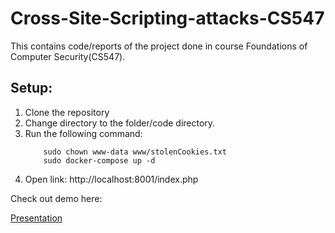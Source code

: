# Cross-Site-Scripting-attacks-CS547
This contains code/reports of the project done in course Foundations of Computer Security(CS547).


## Setup:

1. Clone the repository
2. Change directory to the folder/code directory.
3. Run the following command:
	```
		sudo chown www-data www/stolenCookies.txt
		sudo docker-compose up -d
	```
4. Open link: http://localhost:8001/index.php


Check out demo here: 
<!-- [![Sorry demo is not available](video_preview.png)](cross-site-scripting-attacks.mp4 "Simulate Cross-Site Scripting Attacks Demo") 
 -->
[Presentation](cross-site-scripting-attacks.mp4)